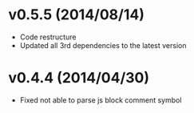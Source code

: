 # v0.5.5 (2014/08/14)
- Code restructure
- Updated all 3rd dependencies to the latest version

# v0.4.4 (2014/04/30)
- Fixed not able to parse js block comment symbol
